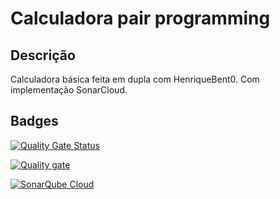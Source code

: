 # Calculadora pair programming


## Descrição

Calculadora básica feita em dupla com HenriqueBent0. Com implementação SonarCloud.

## Badges

[![Quality Gate Status](https://sonarcloud.io/api/project_badges/measure?project=IanAkira_CalculadoraPairProgramming&metric=alert_status)](https://sonarcloud.io/summary/new_code?id=IanAkira_CalculadoraPairProgramming)

[![Quality gate](https://sonarcloud.io/api/project_badges/quality_gate?project=IanAkira_CalculadoraPairProgramming)](https://sonarcloud.io/summary/new_code?id=IanAkira_CalculadoraPairProgramming)

[![SonarQube Cloud](https://sonarcloud.io/images/project_badges/sonarcloud-light.svg)](https://sonarcloud.io/summary/new_code?id=IanAkira_CalculadoraPairProgramming)
